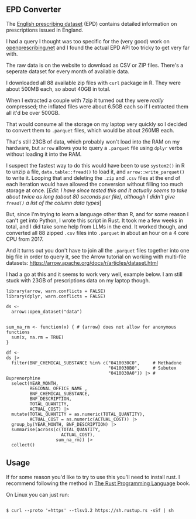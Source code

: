 ## EPD Converter 

The [English prescribing dataset](https://www.nhsbsa.nhs.uk/prescription-data/prescribing-data/english-prescribing-data-epd) (EPD) contains detailed information on prescriptions issued in England.

I had a query I thought was too specific for the (very good) work on [openprescribing.net](openprescribing.net) and I found the actual EPD API too tricky to get very far with.

The raw data is on the website to download as CSV or ZIP files. There's a seperate dataset for every month of available data.

I downloaded all 88 available zip files with `curl` package in R. They were about 500MB each, so about 40GB in total. 

When I extracted a couple with 7zip it turned out they were *really* compressed; the inflated files were about 6.5GB each so if I extracted them all it'd be over 500GB.

That would consume all the storage on my laptop very quickly so I decided to convert them to `.parquet` files, which would be about 260MB each.

That's still 23GB of data, which probably won't load into the RAM on my hardware, but `arrow` allows you to query a `.parquet` file using `dplyr` verbs without loading it into the RAM. 

I suspect the fastest way to do this would have been to use `system2()` in R to unzip a file, `data.table::fread()` to load it, and `arrow::write_parquet()` to write it. Looping that and deleting the `.zip` and `.csv` files at the end of each iteration would have allowed the conversion without filling too much storage at once. [*Edit: I have since tested this and it actually seems to take about twice as long (about 80 seconds per file), although I didn't give `fread()` a list of the column data types*] 

But, since I'm trying to learn a language other than R, and for some reason I can't get into Python, I wrote this script in Rust. It took me a few weeks in total, and I did take some help from LLMs in the end. It worked though, and converted all 88 zipped `.csv` files into `.parquet` in about an hour on a 4 core CPU from 2017. 

And it turns out you don't have to join all the `.parquet` files together into one big file in order to query it, see the Arrow tutorial on working with multi-file datasets: https://arrow.apache.org/docs/r/articles/dataset.html

I had a go at this and it seems to work very well, example below. I am still stuck with 23GB of prescriptions data on my laptop though.

```{r}
library(arrow, warn.conflicts = FALSE)
library(dplyr, warn.conflicts = FALSE)

ds <-
  arrow::open_dataset("data")


sum_na_rm <- function(x) { # {arrow} does not allow for anonymous functions
  sum(x, na.rm = TRUE)
}

df <-
ds |>
  filter(BNF_CHEMICAL_SUBSTANCE %in% c("0410030C0",     # Methadone
                                       "0410030B0",     # Subutex
                                       "0410030A0")) |> # Buprenorphine
  select(YEAR_MONTH,
         REGIONAL_OFFICE_NAME ,
         BNF_CHEMICAL_SUBSTANCE,
         BNF_DESCRIPTION,
         TOTAL_QUANTITY,
         ACTUAL_COST) |>
  mutate(TOTAL_QUANTITY = as.numeric(TOTAL_QUANTITY),
         ACTUAL_COST = as.numeric(ACTUAL_COST)) |>
  group_by(YEAR_MONTH, BNF_DESCRIPTION) |>
  summarise(across(c(TOTAL_QUANTITY,
                     ACTUAL_COST),
                   sum_na_rm)) |>
  collect()

```

## Usage

If for some reason you'd like to try to use this you'll need to install rust. I recommend following the method in [The Rust Programming Language](https://doc.rust-lang.org/book/ch01-01-installation.htmlhttps://doc.rust-lang.org/book/ch01-01-installation.html) book.

On Linux you can just run:

```{sh}

$ curl --proto '=https' --tlsv1.2 https://sh.rustup.rs -sSf | sh

```

```
```
